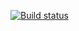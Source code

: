 [![Build status](https://ci.appveyor.com/api/projects/status/lkbp8m77srcvcrjy?svg=true)](https://ci.appveyor.com/project/ggamarin/ordercarddelivery)
